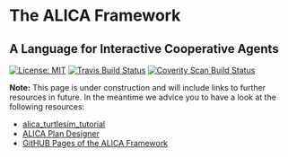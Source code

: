 # The ALICA Framework

## A Language for Interactive Cooperative Agents

[![License: MIT](https://img.shields.io/badge/License-MIT-brightgreen.svg)](https://opensource.org/licenses/MIT) [![Travis Build Status](https://secure.travis-ci.org/rapyuta-robotics/alica.svg?branch=rr-devel)](http://travis-ci.org/rapyuta-robotics/alica) [![Coverity Scan Build Status](https://scan.coverity.com/projects/rapyuta-robotics-alica/badge.svg)](https://scan.coverity.com/projects/rapyuta-robotics-alica)

**Note:** This page is under construction and will include links to further resources in future. In the meantime we advice you to have a look at the following resources:

* [alica_turtlesim_tutorial](https://github.com/rapyuta-robotics/alica/tree/rr-devel/supplementary/alica_ros_turtlesim)
* [ALICA Plan Designer](https://github.com/rapyuta-robotics/alica/tree/rr-devel/supplementary/alica_designer_runtime)
* [GitHUB Pages of the ALICA Framework](https://rapyuta-robotics.github.io/alica/)
